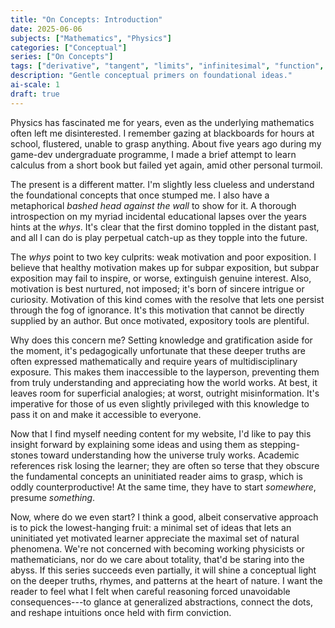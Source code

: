 ```yaml
---
title: "On Concepts: Introduction"
date: 2025-06-06
subjects: ["Mathematics", "Physics"] 
categories: ["Conceptual"]
series: ["On Concepts"] 
tags: ["derivative", "tangent", "limits", "infinitesimal", "function", "rates-of-change", "velocity", "acceleration", "introduction"]
description: "Gentle conceptual primers on foundational ideas."
ai-scale: 1
draft: true
---
```


Physics has fascinated me for years, even as the underlying mathematics often left me disinterested. I remember gazing at blackboards for hours at school, flustered, unable to grasp anything. About five years ago during my game-dev undergraduate programme, I made a brief attempt to learn calculus from a short book but failed yet again, amid other personal turmoil.

The present is a different matter. I'm slightly less clueless and understand the foundational concepts that once stumped me. I also have a metaphorical _bashed head against the wall_ to show for it. A thorough introspection on my myriad incidental educational lapses over the years hints at the _whys_. It's clear that the first domino toppled in the distant past, and all I can do is play perpetual catch-up as they topple into the future.  

The _whys_ point to two key culprits: weak motivation and poor exposition. I believe that healthy motivation makes up for subpar exposition, but subpar exposition may fail to inspire, or worse, extinguish genuine interest. Also, motivation is best nurtured, not imposed; it's born of sincere intrigue or curiosity. Motivation of this kind comes with the resolve that lets one persist through the fog of ignorance. It's this motivation that cannot be directly supplied by an author. But once motivated, expository tools are plentiful.

Why does this concern me? Setting knowledge and gratification aside for the moment, it's pedagogically unfortunate that these deeper truths are often expressed mathematically and require years of multidisciplinary exposure. This makes them inaccessible to the layperson, preventing them from truly understanding and appreciating how the world works. At best, it leaves room for superficial analogies; at worst, outright misinformation. It's imperative for those of us even slightly privileged with this knowledge to pass it on and make it accessible to everyone.

Now that I find myself needing content for my website, I'd like to pay this insight forward by explaining some ideas and using them as stepping-stones toward understanding how the universe truly works. Academic references risk losing the learner; they are often so terse that they obscure the fundamental concepts an uninitiated reader aims to grasp, which is oddly counterproductive! At the same time, they have to start _somewhere_, presume _something_. 

Now, where do we even start? I think a good, albeit conservative approach is to pick the lowest-hanging fruit: a minimal set of ideas that lets an uninitiated yet motivated learner appreciate the maximal set of natural phenomena. We're not concerned with becoming working physicists or mathematicians, nor do we care about totality, that'd be staring into the abyss. If this series succeeds even partially, it will shine a conceptual light on the deeper truths, rhymes, and patterns at the heart of nature. I want the reader to feel what I felt when careful reasoning forced unavoidable consequences---to glance at generalized abstractions, connect the dots, and reshape intuitions once held with firm conviction.